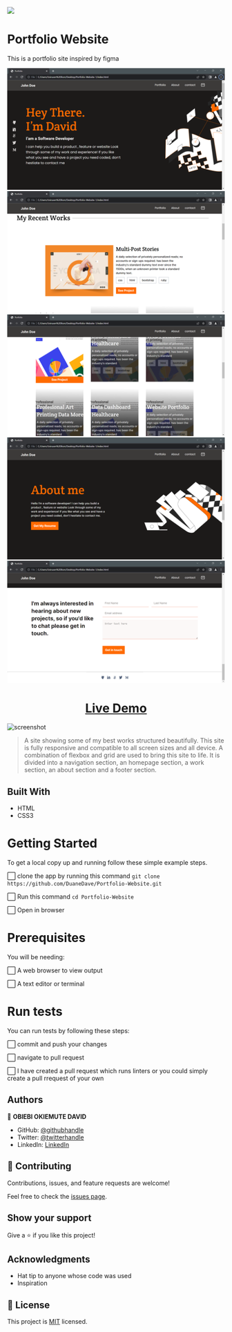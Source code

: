 ![](https://img.shields.io/badge/Microverse-blueviolet)

# Portfolio Website

This is a portfolio site inspired by figma

![screenshot](asset/Portfolio%20-%20img2.png)
![screenshot](asset/Portfolio%20-%20img3.png)
![screenshot](asset/Portfolio%20-%20img4.png)
![screenshot](asset/Portfolio%20-%20img5.png)
![screenshot](asset/Portfolio%20-%20img1.png)


# <div align="center"><a href="https://github.com/DuaneDave/Portfolio-Website" text="bold">Live Demo</a></div>

![screenshot](asset/portfolio%20gif.gif)


> A site showing some of my best works structured beautifully. This site is fully responsive and compatible to all screen sizes and all device. A combination of flexbox and grid are used to bring this site to life. It is divided into a navigation section, an homepage section, a work section, an about section and a footer section.


## Built With

- HTML
- CSS3


# Getting Started

To get a local copy up and running follow these simple example steps.

⬜ clone the app by running this command `git clone https://github.com/DuaneDave/Portfolio-Website.git`

⬜ Run this command `cd Portfolio-Website`

⬜ Open in browser

# Prerequisites

You will be needing:

⬜ A web browser to view output

⬜ A text editor or terminal

# Run tests

You can run tests by following these steps:

⬜ commit and push your changes

⬜ navigate to pull request

⬜ I have created a pull request which runs linters or you could simply create a pull rrequest of your own

## Authors

👤 **OBIEBI OKIEMUTE DAVID**

- GitHub: [@githubhandle](https://github.com/DuaneDave)
- Twitter: [@twitterhandle](https://twitter.com/dave_duane)
- LinkedIn: [LinkedIn](https://www.linkedin.com/in/okiemute-david-obiebi-6b4a6a230/)


## 🤝 Contributing

Contributions, issues, and feature requests are welcome!

Feel free to check the [issues page](https://github.com/DuaneDave/Portfolio-Website/issues).

## Show your support

Give a ⭐️ if you like this project!

## Acknowledgments

- Hat tip to anyone whose code was used
- Inspiration

## 📝 License

This project is [MIT](./MIT.md) licensed.